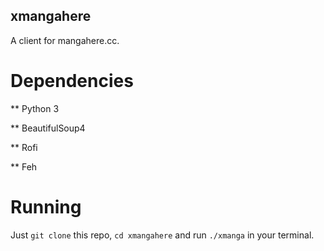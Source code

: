 ## xmangahere

A client for mangahere.cc.

# Dependencies

** Python 3

** BeautifulSoup4

** Rofi

** Feh

# Running

Just `git clone` this repo, `cd xmangahere` and run `./xmanga` in your terminal.
